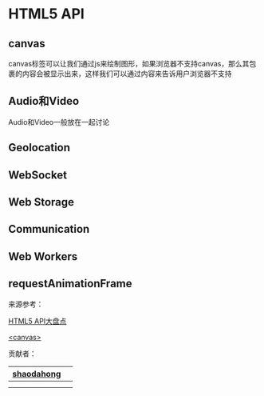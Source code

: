 # HTML5 API

## canvas

canvas标签可以让我们通过js来绘制图形，如果浏览器不支持canvas，那么其包裹的内容会被显示出来，这样我们可以通过内容来告诉用户浏览器不支持

## Audio和Video

Audio和Video一般放在一起讨论

## Geolocation

## WebSocket

## Web Storage

## Communication

## Web Workers

## requestAnimationFrame



来源参考：

[HTML5 API大盘点](http://jartto.wang/2016/07/25/make-an-inventory-of-html5-api/)

[&lt;canvas&gt;](https://developer.mozilla.org/zh-CN/docs/Web/HTML/Element/canvas)



贡献者：

| [shaodahong](https://github.com/shaodahong/web-topic) |  |
| :---: | :--- |
|  |  |
|  |  |



